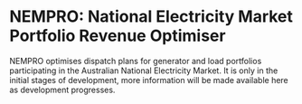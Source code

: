 # NEMPRO: National Electricity Market Portfolio Revenue Optimiser
NEMPRO optimises dispatch plans for generator and load portfolios participating in the Australian National Electricity 
Market. It is only in the initial stages of development, more information will be made available here as development 
progresses. 
